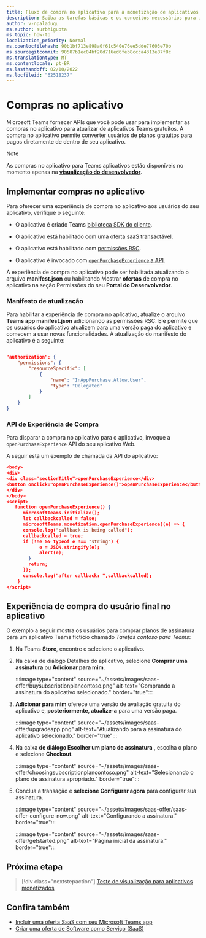 ```yaml
---
title: Fluxo de compra no aplicativo para a monetização de aplicativos
description: Saiba as tarefas básicas e os conceitos necessários para implementar compras no aplicativo e funcionalidade de avaliação em aplicativos do teams.
author: v-npaladugu
ms.author: surbhigupta
ms.topic: how-to
localization_priority: Normal
ms.openlocfilehash: 90b1bf713e898a0f61c540e76ee5dde77603e70b
ms.sourcegitcommit: 90587b1ec04bf20d716ed6feb8ccca4313e87f8c
ms.translationtype: MT
ms.contentlocale: pt-BR
ms.lasthandoff: 02/10/2022
ms.locfileid: "62518237"
---
```

# <a name="in-app-purchases"></a>Compras no aplicativo

Microsoft Teams fornecer APIs que você pode usar para implementar as compras no aplicativo para atualizar de aplicativos Teams gratuitos. A compra no aplicativo permite converter usuários de planos gratuitos para pagos diretamente de dentro de seu aplicativo.

> [!NOTE]
> As compras no aplicativo para Teams aplicativos estão disponíveis no momento apenas na [**visualização do desenvolvedor**](/microsoftteams/platform/resources/dev-preview/developer-preview-intro).

## <a name="implement-in-app-purchases"></a>Implementar compras no aplicativo

Para oferecer uma experiência de compra no aplicativo aos usuários do seu aplicativo, verifique o seguinte:

* O aplicativo é criado Teams [biblioteca SDK do cliente](https://github.com/OfficeDev/microsoft-teams-library-js).

* O aplicativo está habilitado com uma oferta [saaS transactável](~/concepts/deploy-and-publish/appsource/prepare/include-saas-offer.md).

* O aplicativo está habilitado com [permissões RSC](#update-manifest).

* O aplicativo é invocado com [`openPurchaseExperience` a API](#purchase-experience-api).

A experiência de compra no aplicativo pode ser habilitada atualizando o arquivo **manifest.json** ou habilitando Mostrar **ofertas** de compra no aplicativo na seção Permissões do seu **Portal do Desenvolvedor**.

### <a name="update-manifest"></a>Manifesto de atualização

Para habilitar a experiência de compra no aplicativo, atualize o arquivo **Teams app manifest.json** adicionando as permissões RSC. Ele permite que os usuários do aplicativo atualizem para uma versão paga do aplicativo e comecem a usar novas funcionalidades. A atualização do manifesto do aplicativo é a seguinte:

```json

"authorization": {
    "permissions": {
        "resourceSpecific": [
            {
                "name": "InAppPurchase.Allow.User",
                "type": "Delegated"
            }
        ]
    }
}
```

### <a name="purchase-experience-api"></a>API de Experiência de Compra

Para disparar a compra no aplicativo para o aplicativo, invoque a `openPurchaseExperience` API do seu aplicativo Web.

A seguir está um exemplo de chamada da API do aplicativo:

```json
<body> 
<div> 
<div class="sectionTitle">openPurchaseExperience</div> 
<button onclick="openPurchaseExperience()">openPurchaseExperience</button> 
</div> 
</body> 
<script> 
   function openPurchaseExperience() {
      microsoftTeams.initialize();
      let callbackcalled = false;
      microsoftTeams.monetization.openPurchaseExperience((e) => {
      console.log("callback is being called");
      callbackcalled = true;  
      if (!!e && typeof e !== "string") {
            e = JSON.stringify(e);
            alert(e);
        }
        return;
      });
      console.log("after callback: ",callbackcalled);
    } 
</script> 
```

## <a name="end-user-in-app-purchasing-experience"></a>Experiência de compra do usuário final no aplicativo

O exemplo a seguir mostra os usuários para comprar planos de assinatura para um aplicativo Teams fictício chamado *Tarefas contoso para Teams*:

1. Na Teams **Store**, encontre e selecione o aplicativo.

1. Na caixa de diálogo Detalhes do aplicativo, selecione **Comprar uma assinatura** ou **Adicionar para mim**. 

    :::image type="content" source="~/assets/images/saas-offer/buysubscriptionplancontoso.png" alt-text="Comprando a assinatura do aplicativo selecionado." border="true":::

    
1. **Adicionar para mim** oferece uma versão de avaliação gratuita do aplicativo e, **posteriormente, atualize-a** para uma versão paga.

    :::image type="content" source="~/assets/images/saas-offer/upgradeapp.png" alt-text="Atualizando para a assinatura do aplicativo selecionado." border="true":::

1. Na caixa **de diálogo Escolher um plano de assinatura** , escolha o plano e selecione **Checkout**.

    :::image type="content" source="~/assets/images/saas-offer/choosingsubscriptionplancontoso.png" alt-text="Selecionando o plano de assinatura apropriado." border="true":::

1. Conclua a transação e **selecione Configurar agora** para configurar sua assinatura.

    :::image type="content" source="~/assets/images/saas-offer/saas-offer-configure-now.png" alt-text="Configurando a assinatura." border="true":::

    :::image type="content" source="~/assets/images/saas-offer/getstarted.png" alt-text="Página inicial da assinatura." border="true":::

## <a name="next-step"></a>Próxima etapa

> [!div class="nextstepaction"]
> [Teste de visualização para aplicativos monetizados](~/concepts/deploy-and-publish/appsource/prepare/Test-preview-for-monetized-apps.md)

## <a name="see-also"></a>Confira também

* [Incluir uma oferta SaaS com seu Microsoft Teams app](~/concepts/deploy-and-publish/appsource/prepare/include-saas-offer.md)
* [Criar uma oferta de Software como Serviço (SaaS)](include-saas-offer.md#create-your-saas-offer)
